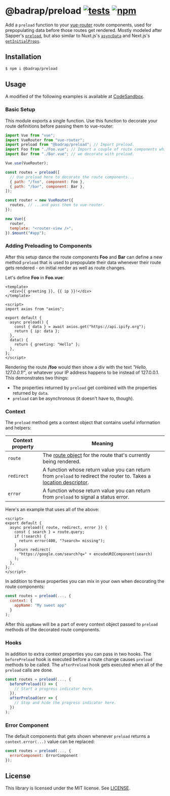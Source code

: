 # @badrap/preload [![tests](https://github.com/badrap/preload/workflows/tests/badge.svg)](https://github.com/badrap/preload/actions?query=workflow%3Atests) [![npm](https://img.shields.io/npm/v/@badrap/preload.svg)](https://www.npmjs.com/package/@badrap/preload)

Add a `preload` function to your [vue-router](https://router.vuejs.org/) route components, used for prepopulating data before those routes get rendered. Mostly modeled after Sapper's [`preload`](https://sapper.svelte.technology/guide#preloading), but also similar to Nuxt.js's [`asyncData`](https://nuxtjs.org/guide/async-data) and Next.js's [`getInitialProps`](https://nextjs.org/docs/#fetching-data-and-component-lifecycle).

## Installation

```sh
$ npm i @badrap/preload
```

## Usage

A modified of the following examples is available at [CodeSandbox](https://codesandbox.io/s/zywnmy35x?initialpath=%23%2Ffoo).

### Basic Setup

This module exports a single function. Use this function to decorate your route definitions before passing them to vue-router:

```js
import Vue from "vue";
import VueRouter from "vue-router";
import preload from "@badrap/preload"; // Import preload.
import Foo from "./Foo.vue"; // Import a couple of route components which
import Bar from "./Bar.vue"; // we decorate with preload.

Vue.use(VueRouter);

const routes = preload([
  // Use preload here to decorate the route components...
  { path: "/foo", component: Foo },
  { path: "/bar", component: Bar },
]);

const router = new VueRouter({
  routes, // ...and pass them to vue-router.
});

new Vue({
  router,
  template: "<router-view />",
}).$mount("#app");
```

### Adding Preloading to Components

After this setup dance the route components **Foo** and **Bar** can define a new method `preload` that is used to prepopulate their data whenever their route gets rendered - on initial render as well as route changes.

Let's define **Foo** in **Foo.vue**:

```vue
<template>
  <div>{{ greeting }}, {{ ip }}!</div>
</template>

<script>
import axios from "axios";

export default {
  async preload() {
    const { data } = await axios.get("https://api.ipify.org");
    return { ip: data };
  },
  data() {
    return { greeting: "Hello" };
  },
};
</script>
```

Rendering the route **/foo** would then show a div with the text _"Hello, 127.0.0.1!"_, or whatever your IP address happens to be instead of 127.0.0.1. This demonstrates two things:

- The properties returned by `preload` get combined with the properties returned by `data`.
- `preload` can be asynchronous (it doesn't have to, though).

### Context

The `preload` method gets a context object that contains useful information and helpers:

| Context property | Meaning                                                                                                                                                                                                                  |
| ---------------- | ------------------------------------------------------------------------------------------------------------------------------------------------------------------------------------------------------------------------ |
| `route`          | The [route object](https://router.vuejs.org/api/#the-route-object) for the route that's currently being rendered.                                                                                                        |
| `redirect`       | A function whose return value you can return from `preload` to redirect the router to. Takes a [location descriptor](https://router.vuejs.org/guide/essentials/navigation.html#router-push-location-oncomplete-onabort). |
| `error`          | A function whose return value you can return from `preload` to signal a status error.                                                                                                                                    |

Here's an example that uses all of the above:

```vue
<script>
export default {
  async preload({ route, redirect, error }) {
    const { search } = route.query;
    if (!search) {
      return error(400, "?search= missing");
    }
    return redirect(
      "https://google.com/search?q=" + encodeURIComponent(search)
    );
  },
};
</script>
```

In addition to these properties you can mix in your own when decorating the route components:

```js
const routes = preload(..., {
  context: {
    appName: "My sweet app"
  }
);
```

After this `appName` will be a part of every context object passed to `preload` methods of the decorated route components.

### Hooks

In addition to extra context properties you can pass in two hooks. The `beforePreload` hook is executed before a route change causes `preload` methods to be called. The `afterPreload` hook gets executed when all of the `preload` calls are done.

```js
const routes = preload(..., {
  beforePreload(() => {
    // Start a progress indicator here.
  }),
  afterPreload(err => {
    // Stop and hide the progress indicator here.
  })
);
```

### Error Component

The default components that gets shown whenever `preload` returns a `context.error(...)` value can be replaced:

```js
const routes = preload(..., {
  errorComponent: ErrorComponent
});
```

## License

This library is licensed under the MIT license. See [LICENSE](./LICENSE).
